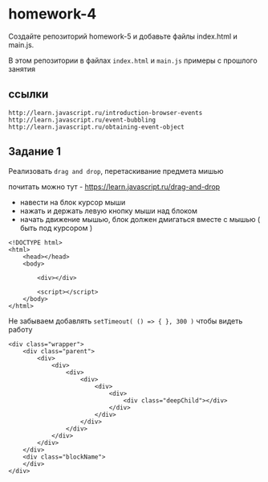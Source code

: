 # homework-4

Создайте репозиторий homework-5 и добавьте файлы index.html и main.js.


В этом репозитории в файлах `index.html` и `main.js` примеры с прошлого занятия


## ссылки 
```
http://learn.javascript.ru/introduction-browser-events
http://learn.javascript.ru/event-bubbling
http://learn.javascript.ru/obtaining-event-object
```


## Задание 1

Реализовать `drag and drop`, перетаскивание предмета мишью

почитать можно тут - https://learn.javascript.ru/drag-and-drop

* навести на блок курсор мыши
* нажать и держать левую кнопку мыши над блоком
* начать движение мышью, блок должен дмигаться вместе с мышью ( быть под курсором )

```
<!DOCTYPE html>
<html>
    <head></head>
    <body>

        <div></div>

        <script></script>
    </body>
</html>
```


Не забываем добавлять `setTimeout( () => { }, 300 )` чтобы видеть работу

```
<div class="wrapper">
    <div class="parent">
        <div>
            <div>
                <div>
                    <div>
                        <div>
                            <div>
                                <div class="deepChild"></div>
                            </div>
                        </div>
                    </div>
                </div>
            </div>
        </div>
    </div>
    <div class="blockName">
    </div>
</div>
```